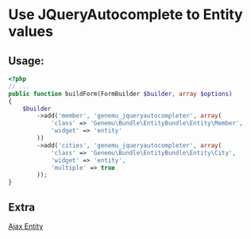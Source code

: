 # Use JQueryAutocomplete to Entity values

## Usage:

``` php
<?php
// ...
public function buildForm(FormBuilder $builder, array $options)
{
    $builder
        ->add('member', 'genemu_jqueryautocompleter', array(
            'class' => 'Genemu\Bundle\EntityBundle\Entity\Member',
            'widget' => 'entity'
        ))
        ->add('cities', 'genemu_jqueryautocompleter', array(
            'class' => 'Genemu\Bundle\EntityBundle\Entity\City',
            'widget' => 'entity',
            'multiple' => true
        ));
}
```

## Extra

[Ajax Entity](https://github.com/genemu/GenemuFormBundle/blob/2.0/Resources/doc/jquery/autocomplete/entity_ajax.md)
